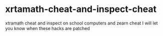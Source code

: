 # xrtamath-cheat-and-inspect-cheat
xtramath cheat and inspect on school computers
and zearn cheat
I will let you know when these hacks are patched
